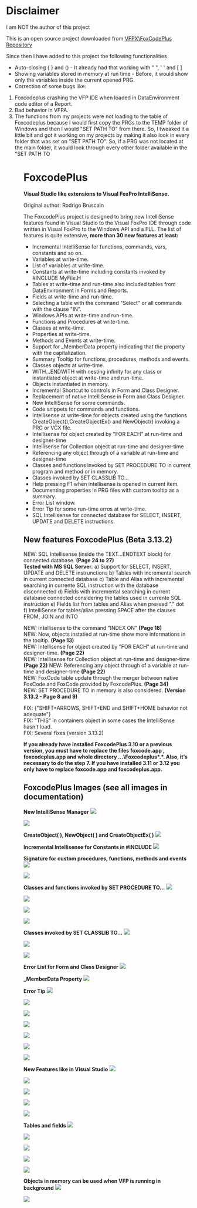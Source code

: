 # Disclaimer
I am NOT the author of this project 

This is an open source project downloaded from <a href="https://github.com/VFPX/FoxcodePlus">VFPX\FoxCodePlus Repository</a>

Since then I have added to this project the following functionalities
* Auto-closing { } and () - It already had that working with " ", ' ' and [ ]
* Showing variables stored in memory at run time - Before, it would show only the variables inside the current opened PRG.
* Correction of some bugs like: 
<ol>
  <li>Foxcodeplus crashing the VFP IDE when loaded in DataEnvironment code editor of a Report.</li>
  <li>Bad behavior in VFPA.</li>
  <li>The functions from my projects were not loading to the table of Foxcodeplus because I would first copy the PRGs to the TEMP folder of Windows and then I would "SET PATH TO" from there. So, I tweaked it a little bit and got it working on my projects by making it also look in every folder that was set on "SET PATH TO". So, if a PRG was not located at the main folder, it would look through every other folder available in the "SET PATH TO</li>
<ol>   


# FoxcodePlus
**Visual Studio like extensions to Visual FoxPro IntelliSense.**

Original author: Rodrigo Bruscain

The FoxcodePlus project is designed to bring new IntelliSense features found in Visual Studio to the Visual FoxPro IDE through code written in Visual FoxPro to the Windows API and a FLL. The list of features is quite extensive, **more than 30 new features at least:**

* Incremental IntelliSense for functions, commands, vars, constants and so on.
* Variables at write-time.
* List of variables at write-time.
* Constants at write-time including constants invoked by #INCLUDE MyFile.H
* Tables at write-time and run-time also included tables from DataEnvironment in Forms and Reports.
* Fields at write-time and run-time.
* Selecting a table with the command "Select" or all commands with the clause "IN".
* Windows APIs at write-time and run-time. 
* Functions and Procedures at write-time.
* Classes at write-time.
* Properties at write-time.
* Methods and Events at write-time.
* Support for _MemberData property indicating that the property with the capitalization.
* Summary Tooltip for functions, procedures, methods and events. 
* Classes objects at write-time.
* WITH...ENDWITH with nesting infinity for any class or instantiated object at write-time and run-time. 
* Objects instantiated in memory.
* Incremental Shortcut to controls in Form and Class Designer. 
* Replacement of native IntelliSense in Form and Class Designer.
* New IntelliSense for some commands.
* Code snippets for commands and functions.
* Intellisense at write-time for objects created using the functions CreateObject(),CreateObjectEx() and NewObject() invoking a PRG or VCX file.
* Intellisense for object created by "FOR EACH" at run-time and designer-time
* Intellisense for Collection object at run-time and designer-time 
* Referencing any object through of a variable at run-time and designer-time
* Classes and functions invoked by SET PROCEDURE TO in current program and method or in memory.
* Classes invoked by SET CLASSLIB TO...
* Help pressing F1 when intellisense is opened in current item.
* Documenting properties in PRG files with custom tooltip as a summary.
* Error List window. 
* Error Tip for some run-time erros at write-time. 
* SQL Intellisense for connected database for SELECT, INSERT, UPDATE and DELETE instructions.


## New features FoxcodePlus (Beta 3.13.2)
NEW: SQL Intellisense (inside the TEXT...ENDTEXT block) for connected database. **(Page 24 to 27)**  
**Tested with MS SQL Server.**
a) Support for SELECT, INSERT, UPDATE and DELETE instrunctions
b) Tables with incremental search in current connected database 
c) Table and Alias with incremental searching in currente SQL instruction with the database disconnected
d) Fields with incremental searching in current database connected considering the tables used in currente SQL instruction
e) Fields list from tables and Alias when pressed "." dot	
f) IntelliSense for tables/alias pressing SPACE after the clauses FROM, JOIN and INTO

NEW: Intellisense to the command "INDEX ON" **(Page 18)**  
NEW: Now, objects instatied at run-time show more informations in the tooltip. **(Page 13)**  
NEW: Intellisense for object created by "FOR EACH" at run-time and designer-time. **(Page 22)**  
NEW: Intellisense for Collection object at run-time and designer-time **(Page 22)** 
NEW: Referencing any object through of a variable at run-time and designer-time **(Page 22)**  
NEW: FoxCode table update through the merger between native FoxCode and FoxCode provided by FoxcodePlus. **(Page 34)**  
NEW: SET PROCEDURE TO in memory is also considered. **(Version 3.13.2 - Page 8 and 9)**  

FIX: {"SHIFT+ARROWS, SHIFT+END and SHIFT+HOME behavior not adequate"}  
FIX: "THIS" in containers object in some cases the IntelliSense hasn't load.  
FIX: Several fixes (version 3.13.2)  

**If you already have installed FoxcodePlus 3.10 or a previous version, you must have to replace the files foxcode.app , foxcodeplus.app and whole directory ...\Foxcodeplus\*.*. Also, it’s necessary to do the step 7. If you have installed 3.11 or 3.12 you only have to replace foxcode.app and foxcodeplus.app.**

## FoxcodePlus Images (see all images in documentation)

**New IntelliSense Manager**
![](FoxcodePlus_fcpIntelliSenseManager.png)

![](FoxcodePlus_fcpIntelliSenseManagerUpdate.png)

**CreateObject( ), NewObject( ) and CreateObjectEx( )**
![](FoxcodePlus_fcpCreateObject.png)

**Incremental Intellisense for Constants in #INCLUDE**
![](FoxcodePlus_fcpINCLUDE.png)

**Signature for custom procedures, functions, methods and events**
![](FoxcodePlus_fcpTooltipParamMethod1.png)

![](FoxcodePlus_fcpTooltipParamMethod2.png)

**Classes and functions invoked by SET PROCEDURE TO...**
![](FoxcodePlus_fcpSetProcedure.png)

![](FoxcodePlus_fcpSetProcedure_class1.png)

![](FoxcodePlus_fcpSetProcedure_class2.png)

![](FoxcodePlus_fcpSetProcedure_func1.png)

**Classes invoked by SET CLASSLIB TO...**
![](FoxcodePlus_fcpSetClasslib.png)

![](FoxcodePlus_fcpSetClasslib_class1.png)

![](FoxcodePlus_fcpSetClasslib_class2.png)

**Error List for Form and Class Designer**
![](FoxcodePlus_fcpErrorlist2.png)

**_MemberData Property**
![](FoxcodePlus_fcpMemberData2.png)

**Error Tip**
![](FoxcodePlus_fcpTipError1.png)

![](FoxcodePlus_fcpTipError2.png)

![](FoxcodePlus_fcpTipError3.png)

![](FoxcodePlus_fcpTipError4.png)

![](FoxcodePlus_fcpTipError5.png)

![](FoxcodePlus_fcpTipError6.png)

![](FoxcodePlus_fcpTipError7.png)


**New Features like in Visual Studio**
![](FoxcodePlus_fcpSummary.png)

![](FoxcodePlus_fcpErrorList.png)

![](FoxcodePlus_fcpVarIncremental.png)

![](FoxcodePlus_fcpShortcutControls.png)

![](FoxcodePlus_fcpConstant.png)


**Tables and fields**
![](FoxcodePlus_fcpTables.png)

![](FoxcodePlus_fcpFields.png)

![](FoxcodePlus_fcpDataEnvironmentForm.png)

![](FoxcodePlus_fcpDataEnvironmentReport.png)

![](FoxcodePlus_fcpInAlias.png)


**Objects in memory can be used when VFP is running in background**
![](FoxcodePlus_fcpVFPbackground.png)

![](FoxcodePlus_fcpVFPbackground2.png)

